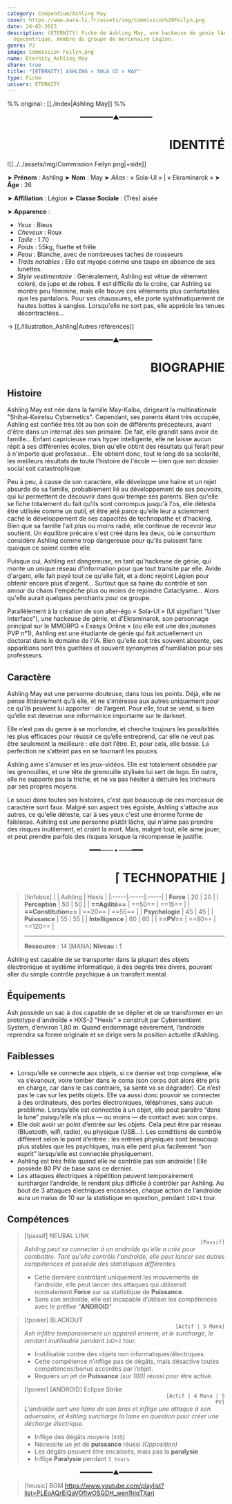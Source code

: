 ```yaml
---
category: Compendium/Ashling May
cover: https://www.mara-li.fr/assets/img/Commission%20Feilyn.png
date: 26-02-2023
description: (ETERNITY) Fiche de Ashling May, une hackeuse de génie lâche et
  égocentrique, membre du groupe de mercenaire Légion.
genre: PJ
image: Commission Feilyn.png
name: Eternity_Ashling_May
share: true
title: "[ETERNITY] ASHLING « SOLA UI » MAY"
type: Fiche
univers: ETERNITY
---
```



%% original : [[./index|Ashling May]] %%


<p style="text-align:center;font-weight: bold">━━━━━━━━━▲━━━━━━━━━</p><h1 style="text-align:right">IDENTITÉ</h1>

![[../../assets/img/Commission Feilyn.png|+side]]$~~$

➤ **Prénom** : Ashling
➤ **Nom** : May
➤ *Alias* : « Sola-UI » | « Ekraminarok »
➤ **Âge** : 26

➤ **Affiliation** : Légion
➤ **Classe Sociale** : (Très) aisée

➤ **Apparence** :
- *Yeux* : Bleus
- *Cheveux* : Roux
- *Taille :* 1.70
- *Poids* : 55kg, fluette et frêle
- *Peau* : Blanche, avec de nombreuses taches de rousseurs
- *Traits notables :* Elle est myope comme une taupe en absence de ses lunettes.
- *Style vestimentaire :* Généralement, Ashling est vêtue de vêtement coloré, de jupe et de robes. Il est difficile de le croire, car Ashling se montre peu féminine, mais elle trouve ces vêtements plus confortables que les pantalons. Pour ses chaussures, elle porte systématiquement de hautes bottes à sangles. Lorsqu'elle ne sort pas, elle apprécie les tenues décontractées…

→ [[./Illustration_Ashling|Autres références]]

<p style="text-align:center;font-weight: bold">━━━━━━━━━▲━━━━━━━━━</p><h1 style="text-align:right">BIOGRAPHIE</h1>

## Histoire

Ashling May est née dans la famille May-Kaiba, dirigeant la multinationale "Shihai-Keiretsu Cybernetics". Cependant, ses parents étant très occupée, Ashling est confiée très tôt au bon soin de différents précepteurs, avant d'être dans un internat dès son primaire. De fait, elle grandit sans avoir de famille… Enfant capricieuse mais hyper intelligente, elle ne laisse aucun répit à ses différentes écoles, bien qu'elle obtint des résultats qui ferait peur à n'importe quel professeur… Elle obtient donc, tout le long de sa scolarité, les meilleurs résultats de toute l'histoire de l'école — bien que son dossier social soit catastrophique.

Peu à peu, à cause de son caractère, elle développe une haine et un rejet absurde de sa famille, probablement lié au développement de ses pouvoirs, qui lui permettent de découvrir dans quoi trempe ses parents. Bien qu'elle se fiche totalement du fait qu'ils sont corrompus jusqu'à l'os, elle détesta être utilisée comme un outil, et être jeté parce qu'elle leur a sciemment caché le développement de ses capacités de technopathe et d'hacking.
Bien que sa famille l'ait plus ou moins radié, elle continue de recevoir leur soutient. Un équilibre précaire s'est créé dans les deux, où le consortium considère Ashling comme trop dangereuse pour qu'ils puissent faire quoique ce soient contre elle.

Puisque oui, Ashling est dangereuse, en tant qu'hackeuse de génie, qui monte un unique réseau d'information pour que tout transite par elle. Avide d'argent, elle fait payé tout ce qu'elle fait, et a donc rejoint Légion pour obtenir encore plus d'argent… Surtout que sa haine du contrôle et son amour du chaos l'empêche plus ou moins de rejoindre Cataclysme… Alors qu'elle aurait quelques penchants pour ce groupe.

Parallèlement à la création de son alter-égo « Sola-UI » (UI signifiant "User Interface"), une hackeuse de génie, et d'Ekraminarok, son personnage principal sur le MMORPG « Exasys Online » (où elle est une des joueuses PVP n°1), Ashling est une étudiante de génie qui fait actuellement un doctorat dans le domaine de l'IA. Bien qu'elle soit très souvent absente, ses apparitions sont très guettées et souvent synonymes d'humiliation pour ses professeurs.

## Caractère

Ashling May est une personne douteuse, dans tous les points. Déjà, elle ne pense littéralement qu’à elle, et ne s’intéresse aux autres uniquement pour ce qu’ils peuvent lui apporter : de l’argent. Pour elle, tout se vend, si bien qu’elle est devenue une informatrice importante sur le darknet.

Elle n’est pas du genre à se morfondre, et cherche toujours les possibilités les plus efficaces pour réussir ce qu’elle entreprend, car elle ne veut pas être seulement la meilleure : elle doit l’être. Et, pour cela, elle bosse. La perfection ne s’atteint pas en se tournant les pouces.

Ashling aime s'amuser et les jeux-vidéos. Elle est totalement obsédée par les grenouilles, et une tête de grenouille stylisée lui sert de logo. En outre, elle ne supporte pas la triche, et ne va pas hésiter à détruire les tricheurs par ses propres moyens.

Le souci dans toutes ses histoires, c'est que beaucoup de ces morceaux de caractère sont faux. Malgré son aspect très égoïste, Ashling s'attache aux autres, ce qu'elle déteste, car à ses yeux c'est une énorme forme de faiblesse. Ashling est une personne plutôt lâche, qui n'aime pas prendre des risques inutilement, et craint la mort. Mais, malgré tout, elle aime jouer, et peut prendre parfois des risques lorsque la récompense le justifie.

<p style="text-align: center;font-weight:bold">━━━─── • ───━━━</p><h1 style="text-align:right">⌈ TECHNOPATHIE ⌋</h1>

> [!infobox]
> |       |  Ashling    | Hexis |
> |:-----|:-----|:-----|
> | **Force**     |  20    | 20 |
> | **Perception** | 50 | 50 |
> | **==Agilité==** | ==50== | ==15== |
> | **==Constitution==** | ==20== | ==55== |
> | **Psychologie** | 45 | 45 |
> | **Puissance** | 55 | 55 |
> | **Intelligence** | 60 | 60 |
> | **==PV==** | ==80== | ==120== |
> 
> ---
> **Ressource** : 14 [MANA]
> **Niveau :** 1

Ashling est capable de se transporter dans la plupart des objets électronique et système informatique, à des degrés très divers, pouvant aller du simple contrôle psychique à un transfert mental.

## Équipements

Ash possède un sac à dos capable de se déplier et de se transformer en un prototype d'androïde « HXS-2 "Hexis" » construit par Cybersentient System, d’environ 1,80 m. Quand endommagé sévèrement, l’androïde reprendra sa forme originale et se dirige vers la position actuelle d’Ashling.

## Faiblesses

- Lorsqu’elle se connecte aux objets, si ce dernier est trop complexe, elle va s’évanouir, voire tomber dans le coma (son corps doit alors être pris en charge, car dans le cas contraire, sa santé va se dégrader). Ce n’est pas le cas sur les petits objets. Elle va aussi donc pouvoir se connecter à des ordinateurs, des portes électroniques, téléphones, sans aucun problème. Lorsqu’elle est connectée à un objet, elle peut paraître “dans la lune” puisqu'elle n’a plus — ou moins — de contact avec son corps.
- Elle doit avoir un point d’entrée sur les objets. Cela peut être par réseau (Bluetooth, wifi, radio), ou physique (USB…). Les conditions de contrôle diffèrent selon le point d’entrée : les entrées physiques sont beaucoup plus stables que les psychiques, mais elle perd plus facilement “son esprit” lorsqu’elle est connectée physiquement.
- Ashling est très frêle quand elle ne contrôle pas son androïde ! Elle possède 80 PV de base sans ce dernier.
- Les attaques électriques à répétition peuvent temporairement surcharger l’androïde, le rendant plus difficile à contrôler par Ashling.
	Au bout de 3 attaques électriques encaissées, chaque action de l'androïde aura un malus de 10 sur la statistique en question, pendant `1d2+1` tour.

## Compétences

> [!passif] NEURAL LINK
> <code style="text-align: right;display:block">[Passif]</code>
> *Ashling peut se connecter à un androïde qu'elle a créé pour combattre. Tant qu'elle contrôle l'androïde, elle peut lancer ses autres compétences et possède des statistiques différentes.*
> - Cette dernière contrôlant uniquement les mouvements de l’androïde, elle peut lancer des attaques qui utiliserait normalement **Force** sur sa statistique de **Puissance**.
> - Sans son androïde, elle est incapable d’utiliser les compétences avec le préfixe “**ANDROID**”

> [!power] BLACKOUT
> <code style="text-align: right;display:block">[Actif | 5 Mana]</code>
> *Ash infiltre temporairement un appareil ennemi, et le surcharge, le rendant inutilisable pendant `1d2+1` tour*.
> - Inutilisable contre des objets non informatiques/électriques.
> - Cette compétence n’inflige pas de dégâts, mais désactive toutes compétences/bonus accordés par l’objet.
> - Requiers un jet de **Puissance** *(sur 100)* réussi pour être activé.

> [!power] [ANDROID] Eclipse Strike
> <code style="text-align: right;display:block">[Actif | 4 Mana | 5 PV]</code>
> *L’androïde sort une lame de son bras et inflige une attaque à son adversaire, et Ashling surcharge la lame en question pour créer une décharge électrique.*
> - Inflige des dégâts moyens (`4d5`)
> - Nécessite un jet de **puissance** réussi *(Opposition)*
> - Les dégâts peuvent être encaissés, mais pas la **paralysie**
> - Inflige **Paralysie** pendant `3 tours`.

<p style="text-align:center;font-weight: bold">━━━━━━━━━▲━━━━━━━━━</p>

> [!music] BGM
> https://www.youtube.com/playlist?list=PLEoAQrEiQaVOfIwOSGDH_wen1hIqTXarj